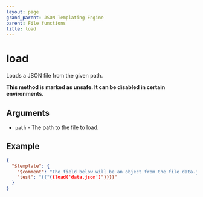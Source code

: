 ```yaml
---
layout: page
grand_parent: JSON Templating Engine
parent: File functions
title: load
---
```


# load

Loads a JSON file from the given path.

**This method is marked as unsafe. It can be disabled in certain environments.**
## Arguments

- `path` - The path to the file to load.

## Example

```json
{
  "$template": {
    "$comment": "The field below will be an object from the file data.json",
    "test": "{{"{{load('data.json')"}}}}"
  }
}
```
